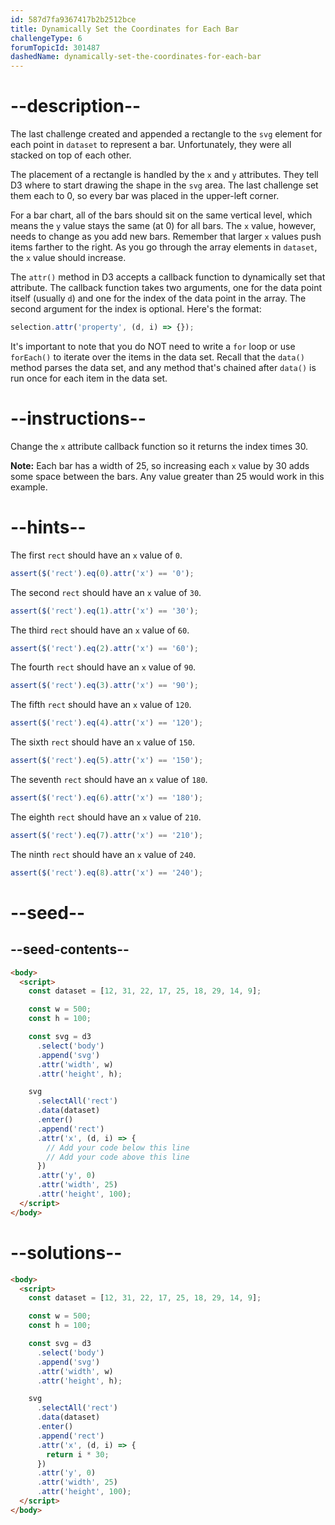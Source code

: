 ```yaml
---
id: 587d7fa9367417b2b2512bce
title: Dynamically Set the Coordinates for Each Bar
challengeType: 6
forumTopicId: 301487
dashedName: dynamically-set-the-coordinates-for-each-bar
---
```


# --description--

The last challenge created and appended a rectangle to the `svg` element for each point in `dataset` to represent a bar. Unfortunately, they were all stacked on top of each other.

The placement of a rectangle is handled by the `x` and `y` attributes. They tell D3 where to start drawing the shape in the `svg` area. The last challenge set them each to 0, so every bar was placed in the upper-left corner.

For a bar chart, all of the bars should sit on the same vertical level, which means the `y` value stays the same (at 0) for all bars. The `x` value, however, needs to change as you add new bars. Remember that larger `x` values push items farther to the right. As you go through the array elements in `dataset`, the `x` value should increase.

The `attr()` method in D3 accepts a callback function to dynamically set that attribute. The callback function takes two arguments, one for the data point itself (usually `d`) and one for the index of the data point in the array. The second argument for the index is optional. Here's the format:

```js
selection.attr('property', (d, i) => {});
```

It's important to note that you do NOT need to write a `for` loop or use `forEach()` to iterate over the items in the data set. Recall that the `data()` method parses the data set, and any method that's chained after `data()` is run once for each item in the data set.

# --instructions--

Change the `x` attribute callback function so it returns the index times 30.

**Note:** Each bar has a width of 25, so increasing each `x` value by 30 adds some space between the bars. Any value greater than 25 would work in this example.

# --hints--

The first `rect` should have an `x` value of `0`.

```js
assert($('rect').eq(0).attr('x') == '0');
```

The second `rect` should have an `x` value of `30`.

```js
assert($('rect').eq(1).attr('x') == '30');
```

The third `rect` should have an `x` value of `60`.

```js
assert($('rect').eq(2).attr('x') == '60');
```

The fourth `rect` should have an `x` value of `90`.

```js
assert($('rect').eq(3).attr('x') == '90');
```

The fifth `rect` should have an `x` value of `120`.

```js
assert($('rect').eq(4).attr('x') == '120');
```

The sixth `rect` should have an `x` value of `150`.

```js
assert($('rect').eq(5).attr('x') == '150');
```

The seventh `rect` should have an `x` value of `180`.

```js
assert($('rect').eq(6).attr('x') == '180');
```

The eighth `rect` should have an `x` value of `210`.

```js
assert($('rect').eq(7).attr('x') == '210');
```

The ninth `rect` should have an `x` value of `240`.

```js
assert($('rect').eq(8).attr('x') == '240');
```

# --seed--

## --seed-contents--

```html
<body>
  <script>
    const dataset = [12, 31, 22, 17, 25, 18, 29, 14, 9];

    const w = 500;
    const h = 100;

    const svg = d3
      .select('body')
      .append('svg')
      .attr('width', w)
      .attr('height', h);

    svg
      .selectAll('rect')
      .data(dataset)
      .enter()
      .append('rect')
      .attr('x', (d, i) => {
        // Add your code below this line
        // Add your code above this line
      })
      .attr('y', 0)
      .attr('width', 25)
      .attr('height', 100);
  </script>
</body>
```

# --solutions--

```html
<body>
  <script>
    const dataset = [12, 31, 22, 17, 25, 18, 29, 14, 9];

    const w = 500;
    const h = 100;

    const svg = d3
      .select('body')
      .append('svg')
      .attr('width', w)
      .attr('height', h);

    svg
      .selectAll('rect')
      .data(dataset)
      .enter()
      .append('rect')
      .attr('x', (d, i) => {
        return i * 30;
      })
      .attr('y', 0)
      .attr('width', 25)
      .attr('height', 100);
  </script>
</body>
```
